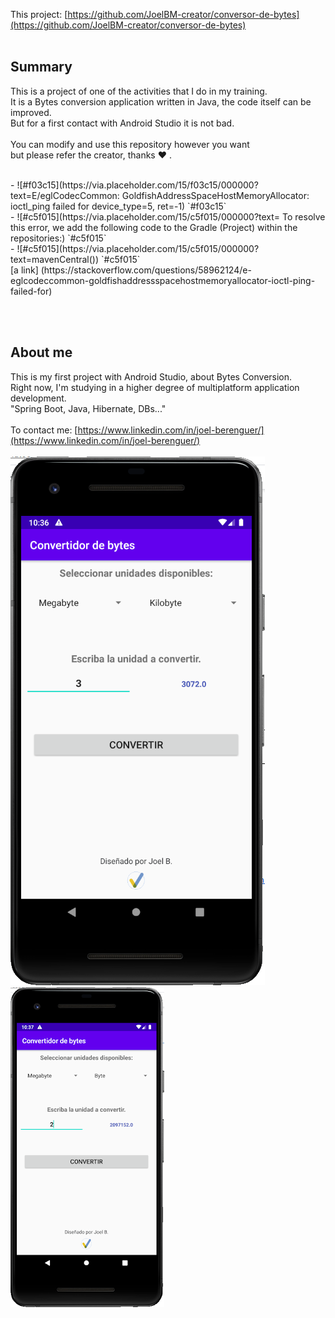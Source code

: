 This project: [https://github.com/JoelBM-creator/conversor-de-bytes](https://github.com/JoelBM-creator/conversor-de-bytes)
<br />
<br />
## Summary
This is a project of one of the activities that I do in my training.
<br />
It is a Bytes conversion application written in Java, the code itself can be improved. 
<br />
But for a first contact with Android Studio it is not bad.
<br /> <br />
You can modify and use this repository however you want <br /> but please refer the creator, thanks ♥ .
<br />

<br />
- ![#f03c15](https://via.placeholder.com/15/f03c15/000000?text=E/eglCodecCommon: GoldfishAddressSpaceHostMemoryAllocator: ioctl_ping failed for device_type=5, ret=-1) `#f03c15`
<br />
- ![#c5f015](https://via.placeholder.com/15/c5f015/000000?text= To resolve this error, we add the following code to the Gradle (Project) within the repositories:) `#c5f015`
<br />
- ![#c5f015](https://via.placeholder.com/15/c5f015/000000?text=mavenCentral()) `#c5f015`
<br />
[a link] (https://stackoverflow.com/questions/58962124/e-eglcodeccommon-goldfishaddressspacehostmemoryallocator-ioctl-ping-failed-for)


<br /> <br />
## About me
This is my first project with Android Studio, about Bytes Conversion.
<br />
Right now, I'm studying in a higher degree of multiplatform application development.
<br />
"Spring Boot, Java, Hibernate, DBs..."
<br /><br />
To contact me: [https://www.linkedin.com/in/joel-berenguer/](https://www.linkedin.com/in/joel-berenguer/)
<br /><br />
![App](https://raw.githubusercontent.com/JoelBM-creator/conversor-de-bytes/master/app.png)
![App2](https://raw.githubusercontent.com/JoelBM-creator/conversor-de-bytes/master/app2.png)
